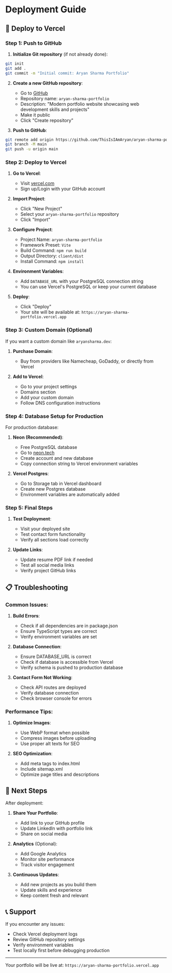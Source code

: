# Deployment Guide

## 🚀 Deploy to Vercel

### Step 1: Push to GitHub

1. **Initialize Git repository** (if not already done):
```bash
git init
git add .
git commit -m "Initial commit: Aryan Sharma Portfolio"
```

2. **Create a new GitHub repository**:
   - Go to [GitHub](https://github.com/new)
   - Repository name: `aryan-sharma-portfolio`
   - Description: "Modern portfolio website showcasing web development skills and projects"
   - Make it public
   - Click "Create repository"

3. **Push to GitHub**:
```bash
git remote add origin https://github.com/ThisIsIAmAryan/aryan-sharma-portfolio.git
git branch -M main
git push -u origin main
```

### Step 2: Deploy to Vercel

1. **Go to Vercel**:
   - Visit [vercel.com](https://vercel.com)
   - Sign up/Login with your GitHub account

2. **Import Project**:
   - Click "New Project"
   - Select your `aryan-sharma-portfolio` repository
   - Click "Import"

3. **Configure Project**:
   - Project Name: `aryan-sharma-portfolio`
   - Framework Preset: `Vite`
   - Build Command: `npm run build`
   - Output Directory: `client/dist`
   - Install Command: `npm install`

4. **Environment Variables**:
   - Add `DATABASE_URL` with your PostgreSQL connection string
   - You can use Vercel's PostgreSQL or keep your current database

5. **Deploy**:
   - Click "Deploy"
   - Your site will be available at: `https://aryan-sharma-portfolio.vercel.app`

### Step 3: Custom Domain (Optional)

If you want a custom domain like `aryansharma.dev`:

1. **Purchase Domain**:
   - Buy from providers like Namecheap, GoDaddy, or directly from Vercel

2. **Add to Vercel**:
   - Go to your project settings
   - Domains section
   - Add your custom domain
   - Follow DNS configuration instructions

### Step 4: Database Setup for Production

For production database:

1. **Neon (Recommended)**:
   - Free PostgreSQL database
   - Go to [neon.tech](https://neon.tech)
   - Create account and new database
   - Copy connection string to Vercel environment variables

2. **Vercel Postgres**:
   - Go to Storage tab in Vercel dashboard
   - Create new Postgres database
   - Environment variables are automatically added

### Step 5: Final Steps

1. **Test Deployment**:
   - Visit your deployed site
   - Test contact form functionality
   - Verify all sections load correctly

2. **Update Links**:
   - Update resume PDF link if needed
   - Test all social media links
   - Verify project GitHub links

## 📋 Troubleshooting

### Common Issues:

1. **Build Errors**:
   - Check if all dependencies are in package.json
   - Ensure TypeScript types are correct
   - Verify environment variables are set

2. **Database Connection**:
   - Ensure DATABASE_URL is correct
   - Check if database is accessible from Vercel
   - Verify schema is pushed to production database

3. **Contact Form Not Working**:
   - Check API routes are deployed
   - Verify database connection
   - Check browser console for errors

### Performance Tips:

1. **Optimize Images**:
   - Use WebP format when possible
   - Compress images before uploading
   - Use proper alt texts for SEO

2. **SEO Optimization**:
   - Add meta tags to index.html
   - Include sitemap.xml
   - Optimize page titles and descriptions

## 🎯 Next Steps

After deployment:

1. **Share Your Portfolio**:
   - Add link to your GitHub profile
   - Update LinkedIn with portfolio link
   - Share on social media

2. **Analytics** (Optional):
   - Add Google Analytics
   - Monitor site performance
   - Track visitor engagement

3. **Continuous Updates**:
   - Add new projects as you build them
   - Update skills and experience
   - Keep content fresh and relevant

## 📞 Support

If you encounter any issues:
- Check Vercel deployment logs
- Review GitHub repository settings
- Verify environment variables
- Test locally first before debugging production

---

Your portfolio will be live at: `https://aryan-sharma-portfolio.vercel.app`